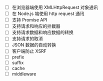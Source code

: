 - [ ] 在浏览器端使用 XMLHttpRequest 对象通讯
- [ ] 在 Node.js 端使用 http request 通讯
- [ ] 支持 Promise API
- [ ] 支持请求和响应的拦截器
- [ ] 支持请求数据和响应数据的转换
- [ ] 支持请求的取消
- [ ] JSON 数据的自动转换
- [ ] 客户端防止 XSRF
- [ ] prefix
- [ ] suffix
- [ ] cache
- [ ] middleware
